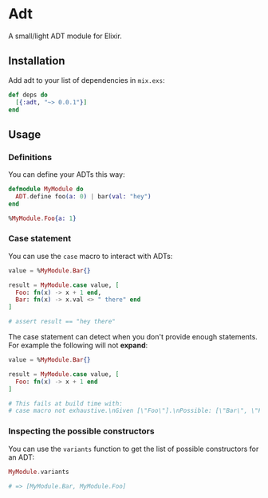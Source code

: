 # Adt

A small/light ADT module for Elixir.

## Installation

Add adt to your list of dependencies in `mix.exs`:

```elixir
def deps do
  [{:adt, "~> 0.0.1"}]
end
```

## Usage

### Definitions

You can define your ADTs this way:

```elixir
defmodule MyModule do
  ADT.define foo(a: 0) | bar(val: "hey")
end

%MyModule.Foo{a: 1}
```

### Case statement

You can use the `case` macro to interact with ADTs:

```elixir
value = %MyModule.Bar{}

result = MyModule.case value, [
  Foo: fn(x) -> x + 1 end,
  Bar: fn(x) -> x.val <> " there" end
]

# assert result == "hey there"
```

The case statement can detect when you don't provide enough statements. For example the following will not **expand**:

```elixir
value = %MyModule.Bar{}

result = MyModule.case value, [
  Foo: fn(x) -> x + 1 end
]

# This fails at build time with:
# case macro not exhaustive.\nGiven [\"Foo\"].\nPossible: [\"Bar\", \"Foo\"].
```

### Inspecting the possible constructors

You can use the `variants` function to get the list of possible constructors for an ADT:

```elixir
MyModule.variants

# => [MyModule.Bar, MyModule.Foo]
```
